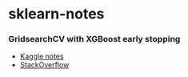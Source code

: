 # sklearn-notes

### GridsearchCV with XGBoost early stopping

+ [Kaggle notes](https://www.kaggle.com/code/yantiz/xgboost-gridsearchcv-with-early-stopping-supported/notebook)
+ [StackOverflow](https://stackoverflow.com/questions/42993550/gridsearchcv-xgboost-early-stopping#:~:text=Early%20stopping%20is%20done%20via,xgboosts%20fit%20method%20for%20details.&text=Here's%20a%20solution%20that%20works%20in%20a%20Pipeline%20with%20GridSearchCV)

